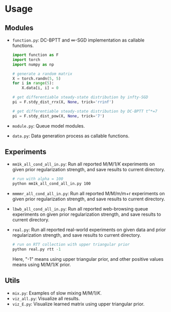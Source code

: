 Usage
=====

## Modules
- `function.py`: DC-BPTT and $\infty$-SGD implementation as callable functions.
  ```python
  import function as F
  import torch
  import numpy as np
  
  # generate a random matrix
  X = torch.randn(5, 5)
  for i in range(5):
      X.data[i, i] = 0
  
  # get differentiable steady-state distribution by infty-SGD
  pi = F.stdy_dist_rrx(X, None, trick='rrinf')
  
  # get differentiable steady-state distribution by DC-BPTT t^*=7
  pi = F.stdy_dist_pow(X, None, trick='7')
  ```

- `module.py`: Queue model modules.
- `data.py`: Data generation process as callable functions.

## Experiments

- `mm1k_all_cond_all_in.py`: Run all reported M/M/1/$K$ experiments on given prior regularization strength, and save results to current directory.

  ```bash
  # run with alpha = 100
  python mm1k_all_cond_all_in.py 100
  ```

- `mmmmr_all_cond_all_in.py`: Run all reported M/M/m/m+r experiments on given prior regularization strength, and save results to current directory.

- `lbwb_all_cond_all_in.py`: Run all reported web-browsing queue experiments on given prior regularization strength, and save results to current directory.

- `real.py`: Run all reported real-world experiments on given data and prior regularization strength, and save results to current directory.

  ```python
  # run on RTT collection with upper triangular prior
  python real.py rtt -1
  ```

  Here, "-1" means using upper triangular prior, and other positive values means using M/M/1/$K$ prior.

## Utils
- `mix.py`: Examples of slow mixing M/M/1/$K$.
- `viz_all.py`: Visualize all results.
- `viz_E.py`: Visualize learned matrix using upper triangular prior.
